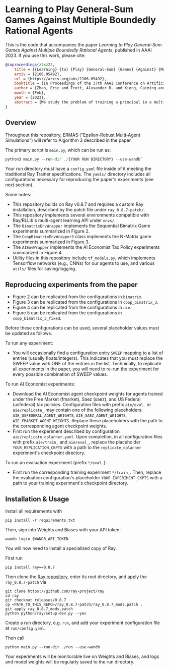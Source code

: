 # Learning to Play General-Sum Games Against Multiple Boundedly Rational Agents

This is the code that accompanies the paper *Learning to Play General-Sum Games Against Multiple Boundedly Rational Agents*, published in AAAI 2023. If you use this work, please cite:

```bibtex
@inproceedings{ztxz22,
    title = {{Learning} {to} {Play} {General-Sum} {Games} {Against} {Multiple} {Boundedly} {Rational} {Agents}},
    arxiv = {2106.05492},
    url = {https://arxiv.org/abs/2106.05492},
    booktitle = {In Proceedings of the 37th AAAI Conference on Artificial Intelligence.},
    author = {Zhao, Eric and Trott, Alexander R. and Xiong, Caiming and Zheng, Stephan},
    month = {Feb},
    year = {2023},
    abstract = {We study the problem of training a principal in a multi-agent general-sum game using reinforcement learning (RL). Learning a robust principal policy requires anticipating the worst possible strategic responses of other agents, which is generally NP-hard. However, we show that no-regret dynamics can identify these worst-case responses in poly-time in smooth games. We propose a framework that uses this policy evaluation method for efficiently learning a robust principal policy using RL. This framework can be extended to provide robustness to boundedly rational agents too. Our motivating application is automated mechanism design: we empirically demonstrate our framework learns robust mechanisms in both matrix games and complex spatiotemporal games. In particular, we learn a dynamic tax policy that improves the welfare of a simulated trade-and-barter economy by 15\%, even when facing previously unseen boundedly rational RL taxpayers.},
}
```

## Overview

Throughout this repository, ERMAS ("Epsilon-Robust Multi-Agent Simulations") will refer to Algorithm 3 described in the paper.

The primary script is `main.py`, which can be run as:

```python
python3 main.py --run-dir ./{YOUR RUN DIRECTORY} --use-wandb`
```

Your run directory must have a `config.yaml` file inside of it meeting the traditional Ray Trainer specifications.
The `yamls/` directory includes all configurations necessary for reproducing the paper's experiments (see next section).

Some notes:

- This repository builds on Ray v0.8.7 and requires a custom Ray installation, described by the patch file under `ray_0.8.7-patch/`.
- This repository implements several environments compatible with Ray/RLLib's multi-agent learning API under `envs/`.
- The `BimatrixEnvWrapper` implements the Sequential Bimatrix Game experiments summarized in Figure 2.
- The `CoopBimatrixEnvWrapper3` class implements the N-Matrix game experiments summarized in Figure 3.
- The `AIEnvWrapper` implements the AI Economist Tax Policy experiments summarized in Figure 4.
- Utility files in this repository include `tf_models.py`, which implements Tensorflow networks (e.g., CNNs) for our agents to use, and various `utils/` files for saving/logging.

## Reproducing experiments from the paper

- Figure 2 can be replicated from the configurations in `bimatrix`. 
- Figure 3 can be replicated from the configurations in `coop_bimatrix_3`. 
- Figure 4 can be replicated from the configurations in `aie`. 
- Figure 5 can be replicated from the configurations in `coop_bimatrix_3_fixed`. 

Before these configurations can be used, several placeholder values must be updated as follows.

To run any experiment:

- You will occasionally find a configuration entry `SWEEP` mapping to a list of entries (usually floats/integers). This indicates that you must replace the SWEEP value with ONE of the entries in the list. Technically, to replicate all experiments in the paper, you will need to re-run the experiment for every possible combination of SWEEP values.

To run AI Economist experiments:

- Download the AI Economist agent checkpoint weights for agents trained under the Free Market (fmarket), Saez (saez), and US Federal (usfederal) tax policies. Configuration files with prefix `aie/eval_` or `aie/replicate_` may contain one of the following placeholders: `AIE_USFEDERAL_AGENT_WEIGHTS`, `AIE_SAEZ_AGENT_WEIGHTS`, `AIE_FMARKET_AGENT_WEIGHTS`. Replace these placeholders with the path to the corresponding agent checkpoint weights.
- First run the experiment described by configuration `aie/replicate_dplanner.yaml`. Upon completion, in all configuration files with prefix `aie/train_` and `aie/eval_`, replace the placeholder `YOUR_REPLICATION_CKPTS` with a path to the `replicate_dplanner` experiment's checkpoint directory.

To run an evaluation experiment (prefix `*/eval_`):

- First run the corresponding training experiment `*/train_`. Then, replace the evaluation configuration's placeholder `YOUR_EXPERIMENT_CKPTS` with a path to your training experiment's checkpoint directory.

## Installation & Usage

Install all requirements with

```
pip install -r requirements.txt
```

Then, sign into Weights and Biases with your API token: 

```
wandb login $WANDB_API_TOKEN
```

You will now need to install a specialized copy of Ray.

First run 

```
pip install ray==0.8.7
```

Then clone the [Ray repository](https://github.com/ray-project/ray), enter its root directory, and apply the `ray_0.8.7-patch` via 

```
git clone https://github.com/ray-project/ray
cd ray
git checkout releases/0.8.7
cp <PATH_TO_THIS_REPO>/ray_0.8.7-patch/ray_0.8.7_mods.patch .
git apply ray_0.8.7_mods.patch
python python/ray/setup-dev.py --yes
```

Create a run directory, e.g. `run`, and add your experiment configuration file at `run/config.yaml`.

Then call 

```
python main.py --run-dir ./run --use-wandb
```

Your experiments will be monitorable live on Weights and Biases, and logs and model weights will be regularly saved to the run directory.